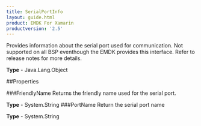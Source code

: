 ```yaml
---
title: SerialPortInfo
layout: guide.html 
product: EMDK For Xamarin 
productversion: '2.5' 
---
```

Provides information about the serial port used for communication.
Not supported on all BSP eventhough the EMDK provides this interface. Refer to release notes for more details.

**Type** - Java.Lang.Object

##Properties

###FriendlyName
Returns the friendly name used for the serial port.

**Type** - System.String
###PortName
Return the serial port name

**Type** - System.String


